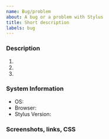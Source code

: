 ```yaml
---
name: Bug/problem
about: A bug or a problem with Stylus
title: Short description
labels: bug
---
```


<!-- Check the devtools console for related errors, e.g. right-click the page to show the menu, click `Inspect`, switch to `Console`.

See if the problem exists in a newly created browser profile. If it doesn't, the source of the problem may be a browser setting in the main profile or another extension, in which case you can try finding the exact cause by toggling them and retrying.

See if it's fixed in the nightly test builds: https://github.com/openstyles/stylus/wiki/Install-Stylus-from-GitHub
See if there's a recently fixed or duplicated existing report: https://github.com/openstyles/stylus/issues?q=is%3Aissue+is%3Aclosed
-->

### Description <!-- or the shortest sequence of actions to replicate the problem -->
1.
2.
3.

<!-- Describe the expected outcome if it's not already mentioned in the description -->

### System Information

- OS: <!-- Windows, MacOS, Linux -->
- Browser: <!-- Chrome 91, Firefox 90, Edge 91, Safari 14 -->
- Stylus Version: <!-- 1.5.21, shown in chrome://extensions or about:addons -->

### Screenshots, links, CSS

<!-- Screenshot or a screen recording to illustrate the problem -->

<!-- URL for published styles -->

<!-- CSS for unpublished styles can be added inside the fenced block like this:
```css
body { color: red }
```
-->
